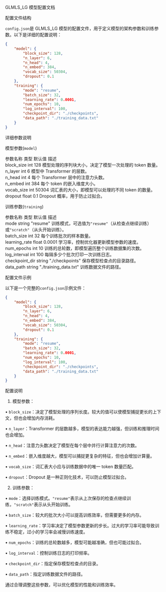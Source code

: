 GLMLS_LG 模型配置文档


配置文件结构

`config.json`是 GLMLS_LG 模型的配置文件，用于定义模型的架构参数和训练参数。以下是详细的配置说明：


```json
{
    "model": {
        "block_size": 128,
        "n_layer": 6,
        "n_head": 4,
        "n_embed": 384,
        "vocab_size": 50304,
        "dropout": 0.1
    },
    "training": {
        "mode": "resume",
        "batch_size": 32,
        "learning_rate": 0.0001,
        "num_epochs": 10,
        "log_interval": 100,
        "checkpoint_dir": "./checkpoints",
        "data_path": "./training_data.txt"
    }
}
```



详细参数说明


模型参数(`model`)


参数名称	类型	默认值	描述	
block_size	int	128	模型处理的序列块大小，决定了模型一次处理的 token 数量。	
n_layer	int	6	模型中 Transformer 的层数。	
n_head	int	4	每个 Transformer 层中的注意力头数。	
n_embed	int	384	每个 token 的嵌入维度大小。	
vocab_size	int	50304	词汇表的大小，即模型可以处理的不同 token 的数量。	
dropout	float	0.1	Dropout 概率，用于防止过拟合。	




训练参数(`training`)


参数名称	类型	默认值	描述	
mode	string	"resume"	训练模式，可选值为`"resume"`（从检查点继续训练）或`"scratch"`（从头开始训练）。	
batch_size	int	32	每个训练批次的样本数量。	
learning_rate	float	0.0001	学习率，控制优化器更新模型参数的速度。	
num_epochs	int	10	训练的总轮数，即模型遍历整个训练数据集的次数。	
log_interval	int	100	每隔多少个批次打印一次训练日志。	
checkpoint_dir	string	"./checkpoints"	保存模型检查点的目录路径。	
data_path	string	"./training_data.txt"	训练数据文件的路径。	




配置文件示例

以下是一个完整的`config.json`示例文件：


```json
{
    "model": {
        "block_size": 128,
        "n_layer": 6,
        "n_head": 4,
        "n_embed": 384,
        "vocab_size": 50304,
        "dropout": 0.1
    },
    "training": {
        "mode": "resume",
        "batch_size": 32,
        "learning_rate": 0.0001,
        "num_epochs": 10,
        "log_interval": 100,
        "checkpoint_dir": "./checkpoints",
        "data_path": "./training_data.txt"
    }
}
```



配置说明


1. 模型参数：

• `block_size`：决定了模型处理的序列长度。较大的值可以使模型捕捉更长的上下文，但也会增加内存消耗。

• `n_layer`：Transformer 的层数越多，模型的表达能力越强，但训练和推理时间也会增加。

• `n_head`：注意力头数决定了模型在每个层中并行计算注意力的次数。

• `n_embed`：嵌入维度越大，模型可以捕捉更复杂的特征，但也会增加计算量。

• `vocab_size`：词汇表大小应与训练数据中的唯一 token 数量匹配。

• `dropout`：Dropout 是一种正则化技术，可以防止模型过拟合。


2. 训练参数：

• `mode`：选择训练模式。`"resume"`表示从上次保存的检查点继续训练，`"scratch"`表示从头开始训练。

• `batch_size`：较大的批次大小可以提高训练效率，但需要更多的内存。

• `learning_rate`：学习率决定了模型参数更新的步长。过大的学习率可能导致训练不稳定，过小的学习率会减慢训练速度。

• `num_epochs`：训练的总轮数越多，模型可能越准确，但也可能过拟合。

• `log_interval`：控制训练日志的打印频率。

• `checkpoint_dir`：指定保存模型检查点的目录。

• `data_path`：指定训练数据文件的路径。

通过合理调整这些参数，可以优化模型的性能和训练效率。